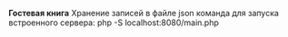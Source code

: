 **Гостевая книга**
Хранение записей в файле json
команда для запуска встроенного сервера: php -S localhost:8080/main.php

